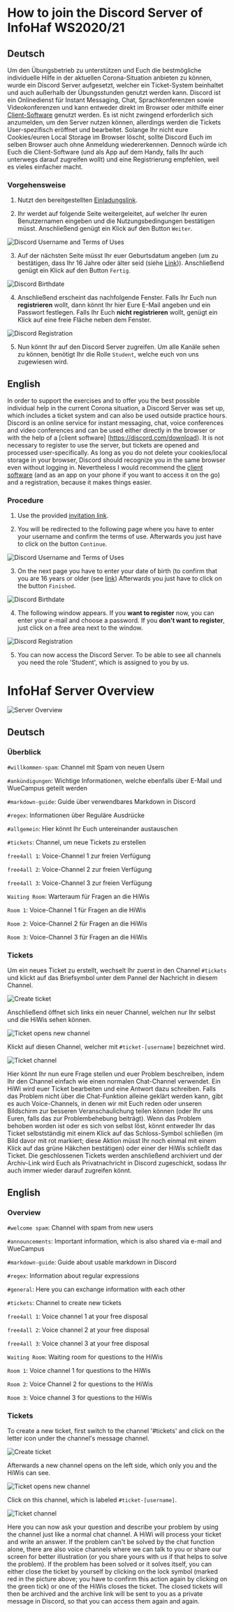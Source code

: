 # How to join the Discord Server of InfoHaf WS2020/21

## Deutsch

Um den Übungsbetrieb zu unterstützen und Euch die bestmögliche individuelle Hilfe in der aktuellen Corona-Situation anbieten zu können, wurde ein Discord Server aufgesetzt, welcher ein Ticket-System beinhaltet und auch außerhalb der Übungsstunden genutzt werden kann. Discord ist ein Onlinedienst für Instant Messaging, Chat, Sprachkonferenzen sowie Videokonferenzen und kann entweder direkt im Browser oder mithilfe einer [Client-Software](https://discord.com/download) genutzt werden. Es ist nicht zwingend erforderlich sich anzumelden, um den Server nutzen können, allerdings werden die Tickets User-spezifisch eröffnet und bearbeitet. Solange Ihr nicht eure Cookies/euren Local Storage im Browser löscht, sollte Discord Euch im selben Browser auch ohne Anmeldung wiedererkennen. Dennoch würde ich Euch die Client-Software (und als App auf dem Handy, falls Ihr auch unterwegs darauf zugreifen wollt) und eine Registrierung empfehlen, weil es vieles einfacher macht. 

### Vorgehensweise

1. Nutzt den bereitgestellten [Einladungslink](https://discord.gg/2JRJvPe2Af).

2. Ihr werdet auf folgende Seite weitergeleitet, auf welcher Ihr euren Benutzernamen eingeben und die Nutzungsbedingungen bestätigen müsst. Anschließend genügt ein Klick auf den Button `Weiter`.

![Discord Username and Terms of Uses](/images/discord_first.PNG)

3. Auf der nächsten Seite müsst Ihr euer Geburtsdatum angeben (um zu bestätigen, dass Ihr 16 Jahre oder älter seid (siehe [Link](https://support.discord.com/hc/de/articles/360040724612))). Anschließend genügt ein Klick auf den Button `Fertig`.

![Discord Birthdate](/images/discord_second.PNG)

4. Anschließend erscheint das nachfolgende Fenster. Falls Ihr Euch nun **registrieren** wollt, dann könnt Ihr hier Eure E-Mail angeben und ein Passwort festlegen. Falls Ihr Euch **nicht registrieren** wollt, genügt ein Klick auf eine freie Fläche neben dem Fenster. 

![Discord Registration](/images/discord_third.PNG)

5. Nun könnt Ihr auf den Discord Server zugreifen. Um alle Kanäle sehen zu können, benötigt Ihr die Rolle `Student`, welche euch von uns zugewiesen wird.

## English

In order to support the exercises and to offer you the best possible individual help in the current Corona situation, a Discord Server was set up, which includes a ticket system and can also be used outside practice hours. Discord is an online service for instant messaging, chat, voice conferences and video conferences and can be used either directly in the browser or with the help of a [client software] (https://discord.com/download). It is not necessary to register to use the server, but tickets are opened and processed user-specifically. As long as you do not delete your cookies/local storage in your browser, Discord should recognize you in the same browser even without logging in. Nevertheless I would recommend the [client software](https://discord.com/download) (and as an app on your phone if you want to access it on the go) and a registration, because it makes things easier. 

### Procedure

1. Use the provided [invitation link](https://discord.gg/2JRJvPe2Af).

2. You will be redirected to the following page where you have to enter your username and confirm the terms of use. Afterwards you just have to click on the button `Continue`.

![Discord Username and Terms of Uses](/images/discord_first.PNG)

3. On the next page you have to enter your date of birth (to confirm that you are 16 years or older (see [link](https://support.discord.com/hc/de/articles/360040724612)) Afterwards you just have to click on the button `Finished`.

![Discord Birthdate](/images/discord_second.PNG)

4. The following window appears. If you **want to register** now, you can enter your e-mail and choose a password. If you **don't want to register**, just click on a free area next to the window. 

![Discord Registration](/images/discord_third.PNG)

5. You can now access the Discord Server. To be able to see all channels you need the role 'Student', which is assigned to you by us.


# InfoHaf Server Overview

![Server Overview](/images/server_first.PNG)

## Deutsch

### Überblick

`#willkommen-spam`: Channel mit Spam von neuen Usern

`#ankündigungen`: Wichtige Informationen, welche ebenfalls über E-Mail und WueCampus geteilt werden

`#markdown-guide`: Guide über verwendbares Markdown in Discord

`#regex`: Informationen über Reguläre Ausdrücke

`#allgemein`: Hier könnt Ihr Euch untereinander austauschen

`#tickets`: Channel, um neue Tickets zu erstellen

`free4all 1`: Voice-Channel 1 zur freien Verfügung

`free4all 2`: Voice-Channel 2 zur freien Verfügung

`free4all 3`: Voice-Channel 3 zur freien Verfügung

`Waiting Room`: Warteraum für Fragen an die HiWis

`Room 1`: Voice-Channel 1 für Fragen an die HiWis

`Room 2`: Voice-Channel 2 für Fragen an die HiWis

`Room 3`: Voice-Channel 3 für Fragen an die HiWis

### Tickets

Um ein neues Ticket zu erstellt, wechselt Ihr zuerst in den Channel `#tickets` und klickt auf das Briefsymbol unter dem Pannel der Nachricht in diesem Channel.

![Create ticket](/images/server_second.png)

Anschließend öffnet sich links ein neuer Channel, welchen nur Ihr selbst und die HiWis sehen können.

![Ticket opens new channel](/images/server_third.png)

Klickt auf diesen Channel, welcher mit `#ticket-[username]` bezeichnet wird.

![Ticket channel](/images/server_fourth.PNG)

Hier könnt Ihr nun eure Frage stellen und euer Problem beschreiben, indem Ihr den Channel einfach wie einen normalen Chat-Channel verwendet. Ein HiWi wird euer Ticket bearbeiten und eine Antwort dazu schreiben. Falls das Problem nicht über die Chat-Funktion alleine geklärt werden kann, gibt es auch Voice-Channels, in denen wir mit Euch reden oder unseren Bildschirm zur besseren Veranschaulichung teilen können (oder Ihr uns Euren, falls das zur Problembehebung beiträgt). Wenn das Problem behoben worden ist oder es sich von selbst löst, könnt entweder Ihr das Ticket selbstständig mit einem Klick auf das Schloss-Symbol schließen (im Bild davor mit rot markiert; diese Aktion müsst Ihr noch einmal mit einem Klick auf das grüne Häkchen bestätigen) oder einer der HiWis schließt das Ticket. Die geschlossenen Tickets werden anschließend archiviert und der Archiv-Link wird Euch als Privatnachricht in Discord zugeschickt, sodass Ihr auch immer wieder darauf zugreifen könnt.

## English

### Overview

`#welcome spam`: Channel with spam from new users

`#announcements`: Important information, which is also shared via e-mail and WueCampus

`#markdown-guide`: Guide about usable markdown in Discord

`#regex`: Information about regular expressions

`#general`: Here you can exchange information with each other

`#tickets`: Channel to create new tickets

`free4all 1`: Voice channel 1 at your free disposal

`free4all 2`: Voice channel 2 at your free disposal

`free4all 3`: Voice channel 3 at your free disposal

`Waiting Room`: Waiting room for questions to the HiWis

`Room 1`: Voice channel 1 for questions to the HiWis

`Room 2`: Voice Channel 2 for questions to the HiWis

`Room 3`: Voice channel 3 for questions to the HiWis

### Tickets

To create a new ticket, first switch to the channel '#tickets' and click on the letter icon under the channel's message channel.

![Create ticket](/images/server_second.png)

Afterwards a new channel opens on the left side, which only you and the HiWis can see.

![Ticket opens new channel](/images/server_third.png)

Click on this channel, which is labeled `#ticket-[username]`.

![Ticket channel](/images/server_fourth.PNG)

Here you can now ask your question and describe your problem by using the channel just like a normal chat channel. A HiWi will process your ticket and write an answer. If the problem can't be solved by the chat function alone, there are also voice channels where we can talk to you or share our screen for better illustration (or you share yours with us if that helps to solve the problem). If the problem has been solved or it solves itself, you can either close the ticket by yourself by clicking on the lock symbol (marked red in the picture above; you have to confirm this action again by clicking on the green tick) or one of the HiWis closes the ticket. The closed tickets will then be archived and the archive link will be sent to you as a private message in Discord, so that you can access them again and again.
